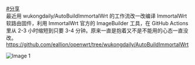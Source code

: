 [#分享](https://e5n.cc/tags/%E5%88%86%E4%BA%AB)   
最近用 wukongdaily/AutoBuildImmortalWrt 的工作流改一改编译 ImmortalWrt 软路由固件，利用 ImmortalWrt 官方的 ImageBuilder 工具，在 GitHub Actions 里从 2-3 小时缩短到只要 3-4 分钟。原来一直是抱着又不是不能用的心态一直没改。  
<https://github.com/eallion/openwrt/tree/wukongdaily/AutoBuildImmortalWrt>

![Image 1](https://files.e5n.cc/media_attachments/files/113/793/452/021/312/919/original/48b5b7928af3e8e8.png)